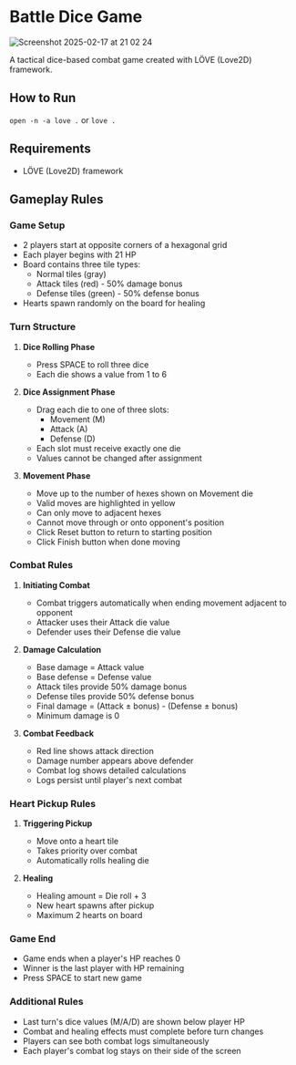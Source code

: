 
# Battle Dice Game
![Screenshot 2025-02-17 at 21 02 24](https://github.com/user-attachments/assets/01c0a80e-2ab8-4500-9d4d-564815574665)

A tactical dice-based combat game created with LÖVE (Love2D) framework.

## How to Run

``open -n -a love .``
or
``love .``

## Requirements

- LÖVE (Love2D) framework

## Gameplay Rules

### Game Setup
- 2 players start at opposite corners of a hexagonal grid
- Each player begins with 21 HP
- Board contains three tile types:
  - Normal tiles (gray)
  - Attack tiles (red) - 50% damage bonus
  - Defense tiles (green) - 50% defense bonus
- Hearts spawn randomly on the board for healing

### Turn Structure
1. **Dice Rolling Phase**
   - Press SPACE to roll three dice
   - Each die shows a value from 1 to 6

2. **Dice Assignment Phase**
   - Drag each die to one of three slots:
     - Movement (M)
     - Attack (A)
     - Defense (D)
   - Each slot must receive exactly one die
   - Values cannot be changed after assignment

3. **Movement Phase**
   - Move up to the number of hexes shown on Movement die
   - Valid moves are highlighted in yellow
   - Can only move to adjacent hexes
   - Cannot move through or onto opponent's position
   - Click Reset button to return to starting position
   - Click Finish button when done moving

### Combat Rules
1. **Initiating Combat**
   - Combat triggers automatically when ending movement adjacent to opponent
   - Attacker uses their Attack die value
   - Defender uses their Defense die value

2. **Damage Calculation**
   - Base damage = Attack value
   - Base defense = Defense value
   - Attack tiles provide 50% damage bonus
   - Defense tiles provide 50% defense bonus
   - Final damage = (Attack ± bonus) - (Defense ± bonus)
   - Minimum damage is 0

3. **Combat Feedback**
   - Red line shows attack direction
   - Damage number appears above defender
   - Combat log shows detailed calculations
   - Logs persist until player's next combat

### Heart Pickup Rules
1. **Triggering Pickup**
   - Move onto a heart tile
   - Takes priority over combat
   - Automatically rolls healing die

2. **Healing**
   - Healing amount = Die roll + 3
   - New heart spawns after pickup
   - Maximum 2 hearts on board

### Game End
- Game ends when a player's HP reaches 0
- Winner is the last player with HP remaining
- Press SPACE to start new game

### Additional Rules
- Last turn's dice values (M/A/D) are shown below player HP
- Combat and healing effects must complete before turn changes
- Players can see both combat logs simultaneously
- Each player's combat log stays on their side of the screen
